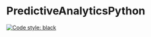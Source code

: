 # PredictiveAnalyticsPython

[![Code style: black](https://img.shields.io/badge/code%20style-black-000000.svg)](https://github.com/ambv/black)